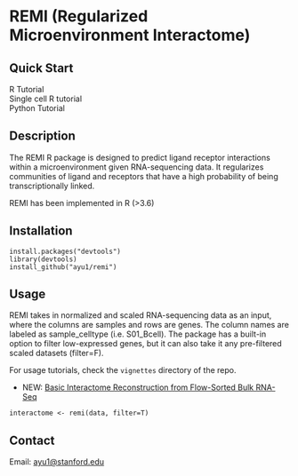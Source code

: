 # REMI (Regularized Microenvironment Interactome)

## Quick Start
R Tutorial  
Single cell R tutorial   
Python Tutorial  

## Description
The REMI R package is designed to predict ligand receptor interactions within a microenvironment given RNA-sequencing data. It regularizes communities of ligand and receptors that have a high probability of being transcriptionally linked. 

REMI has been implemented in R (>3.6)

## Installation
```
install.packages("devtools")
library(devtools)
install_github("ayu1/remi")
```

## Usage

REMI takes in normalized and scaled RNA-sequencing data as an input, where the columns are samples and rows are genes. The column names are labeled as sample_celltype (i.e. S01_Bcell). The package has a built-in option to filter low-expressed genes, but it can also take it any pre-filtered scaled datasets (filter=F). 

For usage tutorials, check the `vignettes` directory of the repo. 

* NEW: [Basic Interactome Reconstruction from Flow-Sorted Bulk RNA-Seq](http://htmlpreview.github.io/?https://github.com/ayu1/remi/blob/master/vignettes/REMI_Tutorial.html)


```
interactome <- remi(data, filter=T)
```

## Contact
Email: ayu1@stanford.edu
